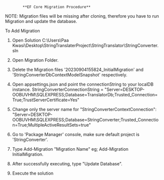 			**EF Core Migration Procedure**
NOTE: Migration files will be missing after cloning, therefore you have to run Migration and update the database.


 To Add Migration

 1. Open Solution C:\Users\Paa Kwasi\Desktop\StringTranslaterProject\StringTranslator\StringConverter.sln

2. Open Migration Folder.

3. Delete the Migration files '20230904155824_InitialMigration' and 'StringConverterDbContextModelSnapshot' respectively.

4. Open appsettings.json and point the connectionString to your localDB instance.
	StringConverterConnectionString = "Server=DESKTOP-OOBUVHM\\SQLEXPRESS;Database=TranslatorDb;Trusted_Connection=True;TrustServerCertificate=Yes"

5. Change only the server name for "StringConverterContextConnection": "Server=DESKTOP-OOBUVHM\\SQLEXPRESS;Database=StringConverter;Trusted_Connection=True;MultipleActiveResultSets=true"

6. Go to 'Package Manager' console, make sure default project is 'StringConverter'.

7. Type Add-Migration "Migration Name" eg; Add-Migration InitialMigration.

8. After successfully executing, type "Update Database".

9. Execute the solution